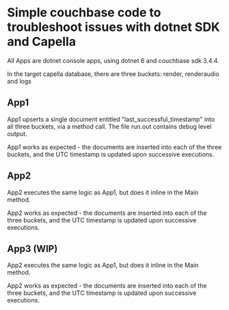 # Simple couchbase code to troubleshoot issues with dotnet SDK and Capella

All Apps are dotnet console apps, using dotnet 6 and couchbase sdk 3.4.4.

In the target capella database, there are three buckets: render, renderaudio and logs


## App1
App1 upserts a single document entitled "last_successful_timestamp" into all three buckets, via a method call. The file run.out contains debug level output. 

App1 works as expected - the documents are inserted into each of the three buckets, and the UTC timestamp is updated upon successive executions.


## App2
App2 executes the same logic as App1, but does it inline in the Main method.

App2 works as expected - the documents are inserted into each of the three buckets, and the UTC timestamp is updated upon successive executions.

## App3  (WIP)
App2 executes the same logic as App1, but does it inline in the Main method.

App2 works as expected - the documents are inserted into each of the three buckets, and the UTC timestamp is updated upon successive executions.




